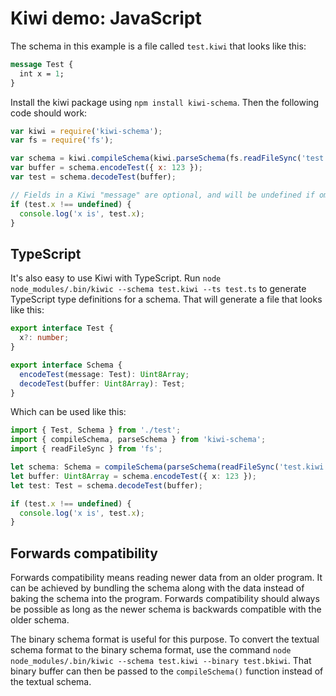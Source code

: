 # Kiwi demo: JavaScript

The schema in this example is a file called `test.kiwi` that looks like this:

```proto
message Test {
  int x = 1;
}
```

Install the kiwi package using `npm install kiwi-schema`.
Then the following code should work:

```js
var kiwi = require('kiwi-schema');
var fs = require('fs');

var schema = kiwi.compileSchema(kiwi.parseSchema(fs.readFileSync('test.kiwi', 'utf8')));
var buffer = schema.encodeTest({ x: 123 });
var test = schema.decodeTest(buffer);

// Fields in a Kiwi "message" are optional, and will be undefined if omitted
if (test.x !== undefined) {
  console.log('x is', test.x);
}
```

## TypeScript

It's also easy to use Kiwi with TypeScript.
Run `node node_modules/.bin/kiwic --schema test.kiwi --ts test.ts` to generate TypeScript type definitions for a schema.
That will generate a file that looks like this:

```ts
export interface Test {
  x?: number;
}

export interface Schema {
  encodeTest(message: Test): Uint8Array;
  decodeTest(buffer: Uint8Array): Test;
}
```

Which can be used like this:

```ts
import { Test, Schema } from './test';
import { compileSchema, parseSchema } from 'kiwi-schema';
import { readFileSync } from 'fs';

let schema: Schema = compileSchema(parseSchema(readFileSync('test.kiwi', 'utf8')));
let buffer: Uint8Array = schema.encodeTest({ x: 123 });
let test: Test = schema.decodeTest(buffer);

if (test.x !== undefined) {
  console.log('x is', test.x);
}
```

## Forwards compatibility

Forwards compatibility means reading newer data from an older program.
It can be achieved by bundling the schema along with the data instead of baking the schema into the program.
Forwards compatibility should always be possible as long as the newer schema is backwards compatible with the older schema.

The binary schema format is useful for this purpose.
To convert the textual schema format to the binary schema format, use the command `node node_modules/.bin/kiwic --schema test.kiwi --binary test.bkiwi`.
That binary buffer can then be passed to the `compileSchema()` function instead of the textual schema.
